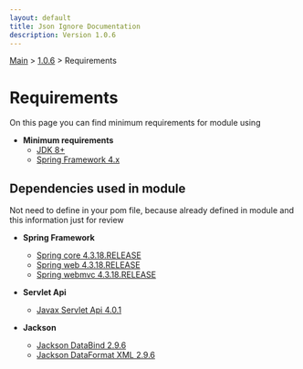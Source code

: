 ```yaml
---
layout: default
title: Json Ignore Documentation
description: Version 1.0.6
---
```


[Main](../../index.MD) > [1.0.6](../index.MD) > Requirements

# Requirements
On this page you can find minimum requirements for module using

* **Minimum requirements**
  * [JDK 8+](https://www.oracle.com/technetwork/java/javase/downloads/jdk8-downloads-2133151.html)
  * [Spring Framework 4.x](https://docs.spring.io/spring/docs/4.3.18.RELEASE/spring-framework-reference/htmlsingle/)

## Dependencies used in module
Not need to define in your pom file, because already defined in module and this information just for review

* **Spring Framework**
  * [Spring core 4.3.18.RELEASE](https://search.maven.org/artifact/org.springframework/spring-core/4.3.18.RELEASE/jar)
  * [Spring web 4.3.18.RELEASE](https://search.maven.org/artifact/org.springframework/spring-web/4.3.18.RELEASE/jar)
  * [Spring webmvc 4.3.18.RELEASE](https://search.maven.org/artifact/org.springframework/spring-webmvc/4.3.18.RELEASE/jar)

* **Servlet Api**
  * [Javax Servlet Api 4.0.1](https://search.maven.org/artifact/javax.servlet/javax.servlet-api/4.0.1/jar)

* **Jackson**
  * [Jackson DataBind 2.9.6](https://search.maven.org/artifact/com.fasterxml.jackson.core/jackson-databind/2.9.6/bundle)
  * [Jackson DataFormat XML 2.9.6](https://search.maven.org/artifact/com.fasterxml.jackson.dataformat/jackson-dataformat-xml/2.9.6/bundle)
  